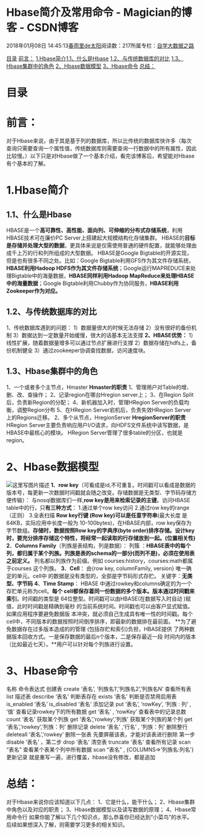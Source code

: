 
# Hbase简介及常用命令 - Magician的博客 - CSDN博客


2018年01月08日 14:45:13[春雨里de太阳](https://me.csdn.net/qq_16633405)阅读数：217所属专栏：[自学大数据之路](https://blog.csdn.net/column/details/18514.html)



[目录](#目录)
[前言：](#前言)
[1.Hbase简介](#1hbase简介)[1.1、什么是Hbase](#11什么是hbase)
[1.2、与传统数据库的对比](#12与传统数据库的对比)
[1.3、Hbase集群中的角色](#13hbase集群中的角色)
[2、Hbase数据模型](#2hbase数据模型)
[3、Hbase命令](#3hbase命令)
[总结：](#总结)

# 目录
# 前言：
对于Hbase来说，由于其是基于列的数据库，所以比传统的数据库快许多（每次查询只需要查询一个属性值，传统数据库则需要查询一行数据中的所有属性，因此比较慢。）以下只是对Hbase做了一个基本介绍，看完该博客后，希望能对Hbase有个基本的了解。
# 1.Hbase简介
## 1.1、什么是Hbase
HBASE是一个**高可靠性、高性能、面向列、可伸缩的分布式存储系统**，利用HBASE技术可在廉价PC Server上搭建起大规模结构化存储集群。
HBASE的**目标是存储并处理大型的数据**，更具体来说是仅需使用普通的硬件配置，就能够处理由成千上万的行和列所组成的大型数据。
HBASE是Google Bigtable的开源实现，但是也有很多不同之处。比如：Google Bigtable利用GFS作为其文件存储系统，**HBASE利用Hadoop HDFS作为其文件存储系统**；Google运行MAPREDUCE来处理Bigtable中的海量数据，**HBASE同样利用Hadoop MapReduce来处理HBASE中的海量数据**；Google Bigtable利用Chubby作为协同服务，**HBASE利用Zookeeper作为对应。**
## 1.2、与传统数据库的对比
1、传统数据库遇到的问题：
1）数据量很大的时候无法存储
2）没有很好的备份机制
3）数据达到一定数量开始缓慢，很大的话基本无法支撑
**2、HBASE优势：**
1）线性扩展，随着数据量增多可以通过节点扩展进行支撑
2）数据存储在hdfs上，备份机制健全
3）通过zookeeper协调查找数据，访问速度块。
## 1.3、Hbase集群中的角色
1、一个或者多个主节点，Hmaster
**Hmaster的职责**
1、管理用户对Table的增、删、改、查操作；
2、记录region在哪台Hregion server上；
3、在Region Split后，负责新Region的分配；
4、新机器加入时，管理HRegion Server的负载均衡，调整Region分布
5、在HRegion Server宕机后，负责失效HRegion Server 上的Regions迁移。
2、多个从节点，HregionServer
**HregionServer的职责**
HRegion Server主要负责响应用户I/O请求，向HDFS文件系统中读写数据，是HBASE中最核心的模块。
HRegion Server管理了很多table的分区，也就是region。
# 2、Hbase数据模型
![这里写图片描述](https://img-blog.csdn.net/20180108133840863?watermark/2/text/aHR0cDovL2Jsb2cuY3Nkbi5uZXQvcXFfMTY2MzM0MDU=/font/5a6L5L2T/fontsize/400/fill/I0JBQkFCMA==/dissolve/70/gravity/SouthEast)
**1**、**row key**（可看成是id,不可重复。时间戳可以看成是数据的版本号，每更新一次数据时间戳就会随之改变。存储数据是无类型、字节码存储方便传输）：
与nosql数据库们一样,**row key是用来检索记录的主键**。访问HBASE table中的行，只**有三种方式**：
1.通过单个row key访问
2.通过row key的range（正则）
3.全表扫描
**Row key行键 (Row key)可以是任意字符串**(最大长度 是 64KB，实际应用中长度一般为 10-100bytes)，在HBASE内部，row key保存为字节数组。**存储时，数据按照Row key的字典序(byte order)排序存储。设计key时，要充分排序存储这个特性，将经常一起读取的行存储放到一起。(位置相关性)**
**2**、**Columns Family**（列族是表结构，列是数据）：
列簇 ：**HBASE表中的每个列，都归属于某个列族。列族是表的schema的一部分(而列不是)，必须在使用表之前定义。**
列名都以列族作为前缀。例如 courses:history，courses:math都属于courses 这个列族。
**3**、**Cell**：
由{row key, columnFamily, version} 唯一确定的单元。cell中 的数据是没有类型的，全部是字节码形式存贮。
关键字：**无类型、字节码**
**4**、**Time Stamp**：
HBASE 中通过rowkey和columns确定的为一个存贮单元称为cell。**每个 cell都保存着同一份数据的多个版本。版本通过时间戳来索引**。时间戳的类型是 64位整型。时间戳可以由HBASE(在数据写入时自动 )赋值，此时时间戳是精确到毫秒 的当前系统时间。时间戳也可以由客户显式赋值。如果应用程序要避免数据版 本冲突，就必须自己生成具有唯一性的时间戳。每个 cell中，不同版本的数据按照时间倒序排序，即最新的数据排在最前面。
**为了避免数据存在过多版本造成的的管理 (包括存贮和索引)负担，HBASE提供 了两种数据版本回收方式。一是保存数据的最后n个版本，二是保存最近一段 时间内的版本（比如最近七天）。**用户可以针对每个列族进行设置。
# 3、Hbase命令
名称       命令表达式
创建表 create ‘表名’, ‘列族名1’,’列族名2’,’列族名N’
查看所有表   list
描述表 describe  ‘表名’
判断表存在   exists  ‘表名’
判断是否禁用启用表   is_enabled ‘表名’    is_disabled ‘表名’
添加记录        put  ‘表名’, ‘rowKey’, ‘列族 : 列‘  ,  ‘值’
查看记录rowkey下的所有数据    get  ‘表名’ , ‘rowKey’
查看表中的记录总数    count  ‘表名’
获取某个列族  get ‘表名’,’rowkey’,’列族’
获取某个列族的某个列  get ‘表名’,’rowkey’,’列族：列’
删除记录    delete  ‘表名’ ,‘行名’ , ‘列族：列’
删除整行    deleteall ‘表名’,’rowkey’
删除一张表   先要屏蔽该表，才能对该表进行删除
第一步 disable ‘表名’ ，第二步  drop ‘表名’
清空表 truncate ‘表名’
查看所有记录  scan “表名”
查看某个表某个列中所有数据   scan “表名” , {COLUMNS=>’列族名:列名’}
更新记录    就是重写一遍，进行覆盖，hbase没有修改，都是追加
# 总结：
对于Hbase来说你应该知道以下几点：
1、它是什么，能干什么；
2、Hbase集群中角色以及对应的职责；
3、Hbase数据模型以及读写数据的原理；
4、Hbase常用命令行
如果你能了解以下几个知识点，那么恭喜你已经达到“小菜鸟”的水平。后续如果想深入了解，则需要学习更多的相关知识。

